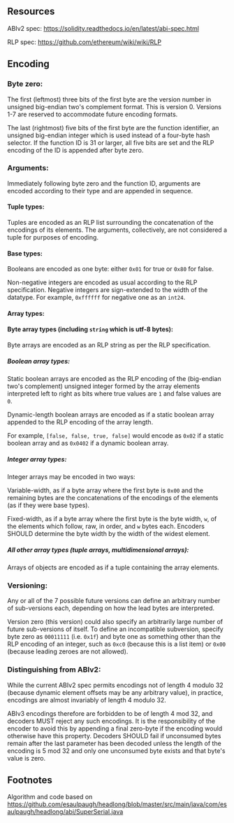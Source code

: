 
## Resources

ABIv2 spec: https://solidity.readthedocs.io/en/latest/abi-spec.html

RLP spec: https://github.com/ethereum/wiki/wiki/RLP

## Encoding

### Byte zero:

The first (leftmost) three bits of the first byte are the version number in unsigned big-endian two's complement format. This is version 0. Versions 1-7 are reserved to accommodate future encoding formats.

The last (rightmost) five bits of the first byte are the function identifier, an unsigned big-endian integer which is used instead of a four-byte hash selector. If the function ID is 31 or larger, all five bits are set and the RLP encoding of the ID is appended after byte zero.

### Arguments:

Immediately following byte zero and the function ID, arguments are encoded according to their type and are appended in sequence.

#### Tuple types:

Tuples are encoded as an RLP list surrounding the concatenation of the encodings of its elements. The arguments, collectively, are not considered a tuple for purposes of encoding.

#### Base types:

Booleans are encoded as one byte: either `0x01` for true or `0x80` for false.

Non-negative integers are encoded as usual according to the RLP specification. Negative integers are sign-extended to the width of the datatype. For example, `0xffffff` for negative one as an `int24`.

#### Array types:

#### Byte array types (including `string` which is utf-8 bytes):

Byte arrays are encoded as an RLP string as per the RLP specification.

##### Boolean array types:

Static boolean arrays are encoded as the RLP encoding of the (big-endian two's complement) unsigned integer formed by the array elements interpreted left to right as bits where true values are `1` and false values are `0`.

Dynamic-length boolean arrays are encoded as if a static boolean array appended to the RLP encoding of the array length.

For example, `[false, false, true, false]` would encode as `0x02` if a static boolean array and as `0x0402` if a dynamic boolean array.

##### Integer array types:

Integer arrays may be encoded in two ways:

Variable-width, as if a byte array where the first byte is `0x00` and the remaining bytes are the concatenations of the encodings of the elements (as if they were base types).

Fixed-width, as if a byte array where the first byte is the byte width, `w`, of the elements which follow, raw, in order, and `w` bytes each. Encoders SHOULD determine the byte width by the width of the widest element.

##### All other array types (tuple arrays, multidimensional arrays):

Arrays of objects are encoded as if a tuple containing the array elements.

### Versioning:

Any or all of the 7 possible future versions can define an arbitrary number of sub-versions each, depending on how the lead bytes are interpreted.

Version zero (this version) could also specify an arbitrarily large number of future sub-versions of itself. To define an incompatible subversion, specify byte zero as `00011111` (i.e. `0x1f`) and byte one as something other than the RLP encoding of an integer, such as `0xc0` (because this is a list item) or `0x00` (because leading zeroes are not allowed).

### Distinguishing from ABIv2:

While the current ABIv2 spec permits encodings not of length 4 modulo 32 (because dynamic element offsets may be any arbitrary value), in practice, encodings are almost invariably of length 4 modulo 32.

ABIv3 encodings therefore are forbidden to be of length 4 mod 32, and decoders MUST reject any such encodings. It is the responsibility of the encoder to avoid this by appending a final zero-byte if the encoding would otherwise have this property. Decoders SHOULD fail if unconsumed bytes remain after the last parameter has been decoded unless the length of the encoding is 5 mod 32 and only one unconsumed byte exists and that byte's value is zero.

## Footnotes

Algorithm and code based on https://github.com/esaulpaugh/headlong/blob/master/src/main/java/com/esaulpaugh/headlong/abi/SuperSerial.java